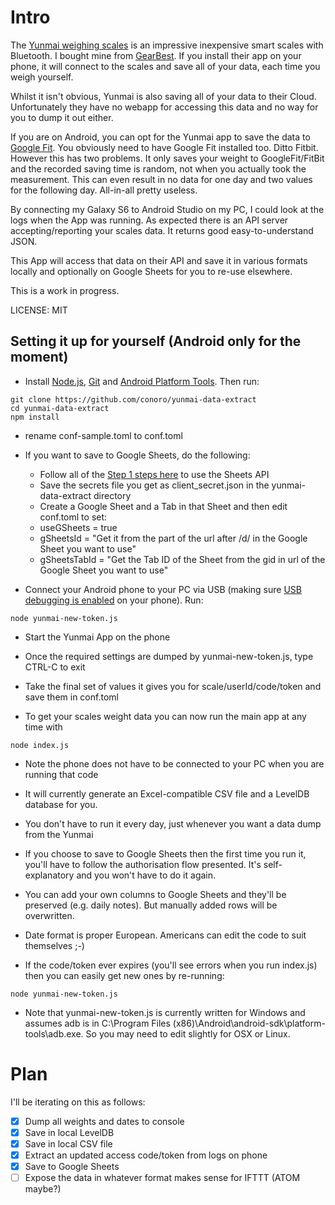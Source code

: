 # Intro
The [Yunmai weighing scales](http://www.iyunmai.com/us/light/) is an impressive inexpensive smart scales with Bluetooth. I bought mine from [GearBest](http://www.gearbest.com/monitoring-testing/pp_332025.html). If you install their app on your phone, it will connect to the scales and save all of your data, each time you weigh yourself.

Whilst it isn't obvious, Yunmai is also saving all of your data to their Cloud. Unfortunately they have no webapp for accessing this data and no way for you to dump it out either.

If you are on Android, you can opt for the Yunmai app to save the data to [Google Fit](https://fit.google.com/fit/). You obviously need to have Google Fit installed too. Ditto Fitbit. However this has two problems. It only saves your weight to GoogleFit/FitBit and the recorded saving time is random, not when you actually took the measurement. This can even result in no data for one day and two values for the following day. All-in-all pretty useless.

By connecting my Galaxy S6 to Android Studio on my PC, I could look at the logs when the App was running. As expected there is an API server accepting/reporting your scales data. It returns good easy-to-understand JSON.

This App will access that data on their API and save it in various formats locally and optionally on Google Sheets for you to re-use elsewhere.

This is a work in progress.

LICENSE: MIT

## Setting it up for yourself (Android only for the moment)
* Install [Node.js](https://nodejs.org/en/), [Git](https://git-scm.com/) and [Android Platform Tools](https://developer.android.com/studio/releases/platform-tools.html#download). Then run:

```
git clone https://github.com/conoro/yunmai-data-extract
cd yunmai-data-extract
npm install
```
* rename conf-sample.toml to conf.toml

* If you want to save to Google Sheets, do the following:
  * Follow all of the [Step 1 steps here](https://developers.google.com/sheets/api/quickstart/nodejs) to use the Sheets API
  * Save the secrets file you get as client_secret.json in the yunmai-data-extract directory
  * Create a Google Sheet and a Tab in that Sheet and then edit conf.toml to set:
  * useGSheets = true
  * gSheetsId = "Get it from the part of the url after /d/ in the Google Sheet you want to use"
  * gSheetsTabId = "Get the Tab ID of the Sheet from the gid in url of the Google Sheet you want to use"

* Connect your Android phone to your PC via USB (making sure [USB debugging is enabled](http://www.howtogeek.com/129728/how-to-access-the-developer-options-menu-and-enable-usb-debugging-on-android-4.2/) on your phone). Run:

```
node yunmai-new-token.js
```

* Start the Yunmai App on the phone
* Once the required settings are dumped by yunmai-new-token.js, type CTRL-C to exit
* Take the final set of values it gives you for scale/userId/code/token and save them in conf.toml

* To get your scales weight data you can now run the main app at any time with

```
node index.js
```
* Note the phone does not have to be connected to your PC when you are running that code
* It will currently generate an Excel-compatible CSV file and a LevelDB database for you.
* You don't have to run it every day, just whenever you want a data dump from the Yunmai
* If you choose to save to Google Sheets then the first time you run it, you'll have to follow the authorisation flow presented. It's self-explanatory and you won't have to do it again.
* You can add your own columns to Google Sheets and they'll be preserved (e.g. daily notes). But manually added rows will be overwritten.
* Date format is proper European. Americans can edit the code to suit themselves ;-)

* If the code/token ever expires (you'll see errors when you run index.js) then you can easily get new ones by re-running:

```
node yunmai-new-token.js
```

* Note that yunmai-new-token.js is currently written for Windows and assumes adb is in C:\Program Files (x86)\Android\android-sdk\platform-tools\adb.exe. So you may need to edit slightly for OSX or Linux.

# Plan
 I'll be iterating on this as follows:

- [x] Dump all weights and dates to console
- [x] Save in local LevelDB
- [x] Save in local CSV file
- [x] Extract an updated access code/token from logs on phone
- [x] Save to Google Sheets
- [ ] Expose the data in whatever format makes sense for IFTTT (ATOM maybe?)
